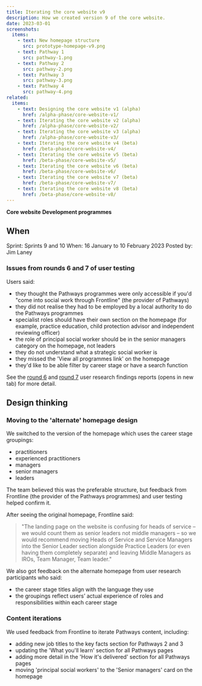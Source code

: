 ```yaml
---
title: Iterating the core website v9
description: How we created version 9 of the core website.
date: 2023-03-01
screenshots:
  items:
    - text: New homepage structure
      src: prototype-homepage-v9.png
    - text: Pathway 1
      src: pathway-1.png
    - text: Pathway 2
      src: pathway-2.png
    - text: Pathway 3
      src: pathway-3.png
    - text: Pathway 4
      src: pathway-4.png
related:
  items:
    - text: Designing the core website v1 (alpha)
      href: /alpha-phase/core-website-v1/
    - text: Iterating the core website v2 (alpha)
      href: /alpha-phase/core-website-v2/
    - text: Iterating the core website v3 (alpha)
      href: /alpha-phase/core-website-v3/
    - text: Iterating the core website v4 (beta)
      href: /beta-phase/core-website-v4/
    - text: Iterating the core website v5 (beta)
      href: /beta-phase/core-website-v5/
    - text: Iterating the core website v6 (beta)
      href: /beta-phase/core-website-v6/
    - text: Iterating the core website v7 (beta)
      href: /beta-phase/core-website-v7/
    - text: Iterating the core website v8 (beta)
      href: /beta-phase/core-website-v8/
---
```


<strong class="govuk-tag govuk-tag--turquoise">Core website</strong>&nbsp;<strong class="govuk-tag govuk-tag--blue">Development programmes</strong>

## When
Sprint: Sprints 9 and 10
When: 16 January to 10 February 2023
Posted by: Jim Laney

### Issues from rounds 6 and 7 of user testing

Users said:

- they thought the Pathways programmes were only accessible if you'd "come into social work through Frontline" (the provider of Pathways)
- they did not realise they had to be employed by a local authority to do the Pathways programmes
- specialist roles should have their own section on the homepage (for example, practice education, child protection advisor and independent reviewing officer)
- the role of principal social worker should be in the senior managers category on the homepage, not leaders
- they do not understand what a strategic social worker is
- they missed the 'View all programmes link' on the homepage
- they'd like to be able filter by career stage or have a search function

See the <a href="https://docs.google.com/presentation/d/1Y1isfjQF4gG8r2ln_qRDbVMfA9auyrzeGsoLwheDGpQ/edit?usp=share_link" target="_blank">round 6</a> and <a href="https://docs.google.com/presentation/d/1YUnIySPhKPza549ZNGi7KFhI-HxOM1Mx7eD3jT8zJUU/edit#slide=id.g208e2b51ce9_0_225">round 7</a> user research findings reports (opens in new tab)</a> for more detail.

## Design thinking

### Moving to the 'alternate' homepage design
We switched to the version of the homepage which uses the career stage groupings:

- practitioners
- experienced practitioners
- managers
- senior managers
- leaders

The team believed this was the preferable structure, but feedback from Frontline (the provider of the Pathways programmes) and user testing helped confirm it.

After seeing the original homepage, Frontline said:

>"The landing page on the website is confusing for heads of service – we would count them as senior leaders not middle managers – so we would recommend moving Heads of Service and Service Managers into the Senior Leader section alongside Practice Leaders (or even having them completely separate) and leaving Middle Managers as IROs, Team Manager, Team leader."

We also got feedback on the alternate homepage from user research participants who said:

- the career stage titles align with the language they use
- the groupings reflect users’ actual experience of roles and responsibilities within each career stage

### Content iterations

We used feedback from Frontline to iterate Pathways content, including:

- adding new job titles to the key facts section for Pathways 2 and 3
- updating the 'What you'll learn' section for all Pathways pages
- adding more detail in the 'How it's delivered' section for all Pathways pages
- moving 'principal social workers' to the 'Senior managers' card on the homepage
